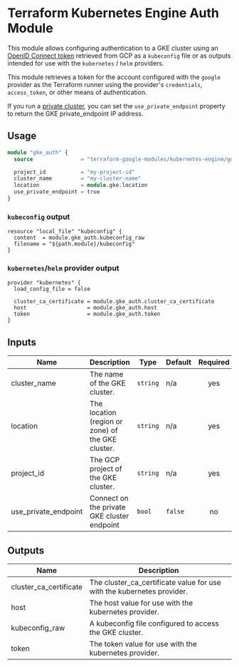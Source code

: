 # Terraform Kubernetes Engine Auth Module

This module allows configuring authentication to a GKE cluster
using an [OpenID Connect token](https://kubernetes.io/docs/reference/access-authn-authz/authentication/#openid-connect-tokens)
retrieved from GCP as a `kubeconfig` file or as outputs intended for use with
the `kubernetes` / `helm` providers.

This module retrieves a token for the account configured with the `google`
provider as the Terraform runner using the provider's `credentials`,
`access_token`, or other means of authentication.

If you run a [private cluster](https://cloud.google.com/kubernetes-engine/docs/concepts/private-cluster-concept), you can set the `use_private_endpoint` property to return the GKE private_endpoint IP address.

## Usage

```tf
module "gke_auth" {
  source               = "terraform-google-modules/kubernetes-engine/google//modules/auth"

  project_id           = "my-project-id"
  cluster_name         = "my-cluster-name"
  location             = module.gke.location
  use_private_endpoint = true
}
```


### `kubeconfig` output

```hcl
resource "local_file" "kubeconfig" {
  content  = module.gke_auth.kubeconfig_raw
  filename = "${path.module}/kubeconfig"
}
```

### `kubernetes`/`helm` provider output

```hcl
provider "kubernetes" {
  load_config_file = false

  cluster_ca_certificate = module.gke_auth.cluster_ca_certificate
  host                   = module.gke_auth.host
  token                  = module.gke_auth.token
}
```

<!-- BEGINNING OF PRE-COMMIT-TERRAFORM DOCS HOOK -->
## Inputs

| Name | Description | Type | Default | Required |
|------|-------------|------|---------|:--------:|
| cluster\_name | The name of the GKE cluster. | `string` | n/a | yes |
| location | The location (region or zone) of the GKE cluster. | `string` | n/a | yes |
| project\_id | The GCP project of the GKE cluster. | `string` | n/a | yes |
| use\_private\_endpoint | Connect on the private GKE cluster endpoint | `bool` | `false` | no |

## Outputs

| Name | Description |
|------|-------------|
| cluster\_ca\_certificate | The cluster\_ca\_certificate value for use with the kubernetes provider. |
| host | The host value for use with the kubernetes provider. |
| kubeconfig\_raw | A kubeconfig file configured to access the GKE cluster. |
| token | The token value for use with the kubernetes provider. |

<!-- END OF PRE-COMMIT-TERRAFORM DOCS HOOK -->
